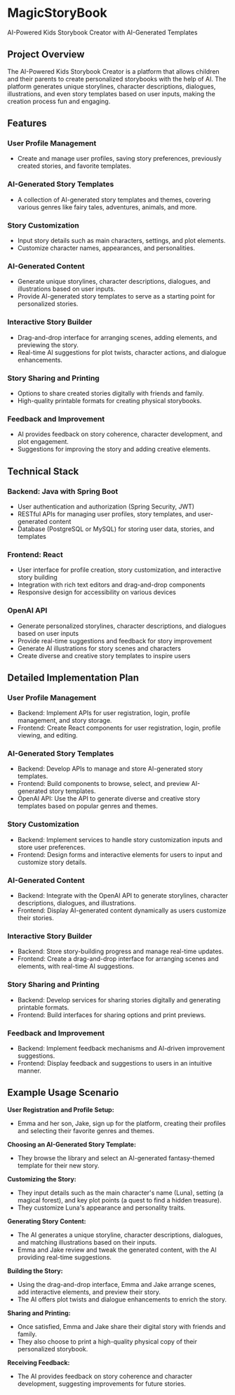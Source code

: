 # MagicStoryBook
AI-Powered Kids Storybook Creator with AI-Generated Templates

## Project Overview
The AI-Powered Kids Storybook Creator is a platform that allows children and their parents to create personalized storybooks with the help of AI. The platform generates unique storylines, character descriptions, dialogues, illustrations, and even story templates based on user inputs, making the creation process fun and engaging.

## Features

### User Profile Management
- Create and manage user profiles, saving story preferences, previously created stories, and favorite templates.

### AI-Generated Story Templates
- A collection of AI-generated story templates and themes, covering various genres like fairy tales, adventures, animals, and more.

### Story Customization
- Input story details such as main characters, settings, and plot elements.
- Customize character names, appearances, and personalities.

### AI-Generated Content
- Generate unique storylines, character descriptions, dialogues, and illustrations based on user inputs.
- Provide AI-generated story templates to serve as a starting point for personalized stories.

### Interactive Story Builder
- Drag-and-drop interface for arranging scenes, adding elements, and previewing the story.
- Real-time AI suggestions for plot twists, character actions, and dialogue enhancements.

### Story Sharing and Printing
- Options to share created stories digitally with friends and family.
- High-quality printable formats for creating physical storybooks.

### Feedback and Improvement
- AI provides feedback on story coherence, character development, and plot engagement.
- Suggestions for improving the story and adding creative elements.

## Technical Stack

### Backend: Java with Spring Boot
- User authentication and authorization (Spring Security, JWT)
- RESTful APIs for managing user profiles, story templates, and user-generated content
- Database (PostgreSQL or MySQL) for storing user data, stories, and templates

### Frontend: React
- User interface for profile creation, story customization, and interactive story building
- Integration with rich text editors and drag-and-drop components
- Responsive design for accessibility on various devices

### OpenAI API
- Generate personalized storylines, character descriptions, and dialogues based on user inputs
- Provide real-time suggestions and feedback for story improvement
- Generate AI illustrations for story scenes and characters
- Create diverse and creative story templates to inspire users

## Detailed Implementation Plan

### User Profile Management
- Backend: Implement APIs for user registration, login, profile management, and story storage.
- Frontend: Create React components for user registration, login, profile viewing, and editing.

### AI-Generated Story Templates
- Backend: Develop APIs to manage and store AI-generated story templates.
- Frontend: Build components to browse, select, and preview AI-generated story templates.
- OpenAI API: Use the API to generate diverse and creative story templates based on popular genres and themes.

### Story Customization
- Backend: Implement services to handle story customization inputs and store user preferences.
- Frontend: Design forms and interactive elements for users to input and customize story details.

### AI-Generated Content
- Backend: Integrate with the OpenAI API to generate storylines, character descriptions, dialogues, and illustrations.
- Frontend: Display AI-generated content dynamically as users customize their stories.

### Interactive Story Builder
- Backend: Store story-building progress and manage real-time updates.
- Frontend: Create a drag-and-drop interface for arranging scenes and elements, with real-time AI suggestions.

### Story Sharing and Printing
- Backend: Develop services for sharing stories digitally and generating printable formats.
- Frontend: Build interfaces for sharing options and print previews.

### Feedback and Improvement
- Backend: Implement feedback mechanisms and AI-driven improvement suggestions.
- Frontend: Display feedback and suggestions to users in an intuitive manner.

## Example Usage Scenario

**User Registration and Profile Setup:**
- Emma and her son, Jake, sign up for the platform, creating their profiles and selecting their favorite genres and themes.

**Choosing an AI-Generated Story Template:**
- They browse the library and select an AI-generated fantasy-themed template for their new story.

**Customizing the Story:**
- They input details such as the main character's name (Luna), setting (a magical forest), and key plot points (a quest to find a hidden treasure).
- They customize Luna's appearance and personality traits.

**Generating Story Content:**
- The AI generates a unique storyline, character descriptions, dialogues, and matching illustrations based on their inputs.
- Emma and Jake review and tweak the generated content, with the AI providing real-time suggestions.

**Building the Story:**
- Using the drag-and-drop interface, Emma and Jake arrange scenes, add interactive elements, and preview their story.
- The AI offers plot twists and dialogue enhancements to enrich the story.

**Sharing and Printing:**
- Once satisfied, Emma and Jake share their digital story with friends and family.
- They also choose to print a high-quality physical copy of their personalized storybook.

**Receiving Feedback:**
- The AI provides feedback on story coherence and character development, suggesting improvements for future stories.
